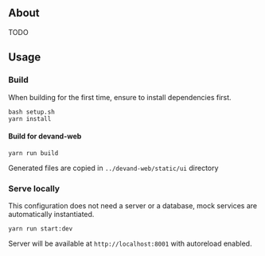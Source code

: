 ## About

TODO

## Usage

### Build

When building for the first time, ensure to install dependencies first.

```shell
bash setup.sh
yarn install
```

#### Build for devand-web

```shell
yarn run build
```

Generated files are copied in `../devand-web/static/ui` directory

### Serve locally

This configuration does not need a server or a database, mock services
are automatically instantiated.

```shell
yarn run start:dev
```

Server will be available at `http://localhost:8001` with autoreload enabled.
